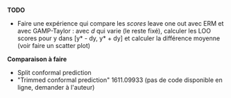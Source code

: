**TODO**

- Faire une expérience qui compare les _scores_ leave one out avec ERM et avec GAMP-Taylor : avec $d$ qui varie (le reste fixé), calculer les LOO scores pour y dans [y* - dy, y* + dy] et calculer la différence moyenne (voir faire un scatter plot)

**Comparaison à faire**
- Split conformal prediction 
- "Trimmed conformal prediction" 1611.09933 (pas de code disponible en ligne, demander à l'auteur)
